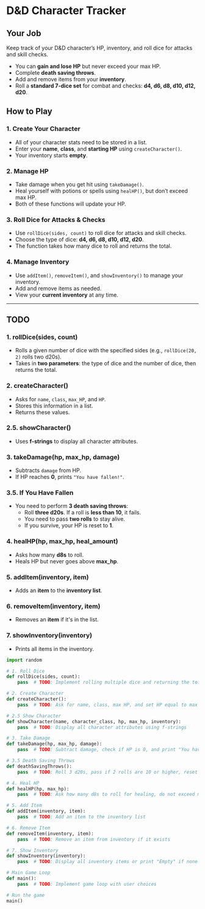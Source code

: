 # **D&D Character Tracker**  

## **Your Job**  
Keep track of your D&D character’s HP, inventory, and roll dice for attacks and skill checks.  
- You can **gain and lose HP** but never exceed your max HP.  
- Complete **death saving throws**.  
- Add and remove items from your **inventory**.  
- Roll a **standard 7-dice set** for combat and checks: **d4, d6, d8, d10, d12, d20**.  

## **How to Play**  

### **1. Create Your Character**  
- All of your character stats need to be stored in a list. 
- Enter your **name**, **class**, and **starting HP** using `createCharacter()`.  
- Your inventory starts **empty**.  

### **2. Manage HP**  
- Take damage when you get hit using `takeDamage()`.  
- Heal yourself with potions or spells using `healHP()`, but don’t exceed max HP.  
- Both of these functions will update your HP.  

### **3. Roll Dice for Attacks & Checks**  
- Use `rollDice(sides, count)` to roll dice for attacks and skill checks.  
- Choose the type of dice: **d4, d6, d8, d10, d12, d20**.  
- The function takes how many dice to roll and returns the total.  

### **4. Manage Inventory**  
- Use `addItem()`, `removeItem()`, and `showInventory()` to manage your inventory.  
- Add and remove items as needed.  
- View your **current inventory** at any time.  

---

## **TODO**  

### **1. rollDice(sides, count)**  
- Rolls a given number of dice with the specified sides (e.g., `rollDice(20, 2)` rolls two d20s).  
- Takes in **two parameters**: the type of dice and the number of dice, then returns the total.  

### **2. createCharacter()**  
- Asks for `name`, `class`, `max_HP`, and `HP`.  
- Stores this information in a list.  
- Returns these values.  

### **2.5. showCharacter()**  
- Uses **f-strings** to display all character attributes.  

### **3. takeDamage(hp, max_hp, damage)**  
- Subtracts `damage` from HP.  
- If HP reaches **0**, prints `"You have fallen!"`.  

### **3.5. If You Have Fallen**  
- You need to perform **3 death saving throws**:  
  - Roll **three d20s**. If a roll is **less than 10**, it fails.  
  - You need to pass **two rolls** to stay alive.  
  - If you survive, your HP is reset to **1**.    

### **4. healHP(hp, max_hp, heal_amount)**  
- Asks how many **d8s** to roll.  
- Heals HP but never goes above **max_hp**.  

### **5. addItem(inventory, item)**  
- Adds an **item** to the **inventory list**.  

### **6. removeItem(inventory, item)**  
- Removes an **item** if it's in the list.  

### **7. showInventory(inventory)**  
- Prints all items in the inventory.  


```python
import random

# 1. Roll Dice
def rollDice(sides, count):
    pass  # TODO: Implement rolling multiple dice and returning the total

# 2. Create Character
def createCharacter():
    pass  # TODO: Ask for name, class, max HP, and set HP equal to max HP

# 2.5 Show Character
def showCharacter(name, character_class, hp, max_hp, inventory):
    pass  # TODO: Display all character attributes using f-strings

# 3. Take Damage
def takeDamage(hp, max_hp, damage):
    pass  # TODO: Subtract damage, check if HP is 0, and print "You have fallen!"

# 3.5 Death Saving Throws
def deathSavingThrows():
    pass  # TODO: Roll 3 d20s, pass if 2 rolls are 10 or higher, reset HP to 1 if successful

# 4. Heal HP
def healHP(hp, max_hp):
    pass  # TODO: Ask how many d8s to roll for healing, do not exceed max HP

# 5. Add Item
def addItem(inventory, item):
    pass  # TODO: Add an item to the inventory list

# 6. Remove Item
def removeItem(inventory, item):
    pass  # TODO: Remove an item from inventory if it exists

# 7. Show Inventory
def showInventory(inventory):
    pass  # TODO: Display all inventory items or print "Empty" if none

# Main Game Loop
def main():
    pass  # TODO: Implement game loop with user choices

# Run the game
main()

```
